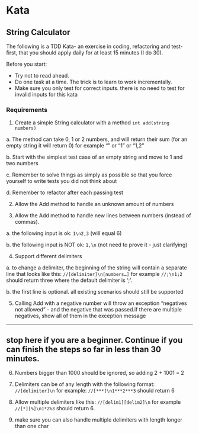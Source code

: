 # Kata

## String Calculator

 The following is a TDD Kata- an exercise in coding, refactoring and test-first, that you should apply daily for at least 15 minutes (I do 30).

 Before you start: 

  * Try not to read ahead.
  * Do one task at a time. The trick is to learn to work incrementally.
  * Make sure you only test for correct inputs. there is no need to test for invalid inputs for this kata

### Requirements

 1. Create a simple String calculator with a method ```int add(string numbers)```

  a. The method can take 0, 1 or 2 numbers, and will return their sum (for an empty string it will return 0) for example “” or “1” or “1,2”

  b. Start with the simplest test case of an empty string and move to 1 and two numbers

  c. Remember to solve things as simply as possible so that you force yourself to write tests you did not think about

  d. Remember to refactor after each passing test

 2. Allow the Add method to handle an unknown amount of numbers

 3. Allow the Add method to handle new lines between numbers (instead of commas).

  a. the following input is ok:  ```1\n2,3```  (will equal 6)

  b. the following input is NOT ok:  ```1,\n``` (not need to prove it - just clarifying)

 4. Support different delimiters

  a. to change a delimiter, the beginning of the string will contain a separate line that looks like this: ```//[delimiter]\n[numbers…]``` for example ```//;\n1;2``` should return three where the default delimiter is ‘;’.

  b. the first line is optional. all existing scenarios should still be supported

 5. Calling Add with a negative number will throw an exception “negatives not allowed” - and the negative that was passed.if there are multiple negatives, show all of them in the exception message

 ---
stop here if you are a beginner. Continue if you can finish the steps so far in less than 30 minutes.
 ---

 6. Numbers bigger than 1000 should be ignored, so adding 2 + 1001  = 2

 7. Delimiters can be of any length with the following format:  ```//[delimiter]\n``` for example: ```//[***]\n1***2***3``` should return 6

 8. Allow multiple delimiters like this:  ```//[delim1][delim2]\n``` for example ```//[*][%]\n1*2%3``` should return 6.

 9. make sure you can also handle multiple delimiters with length longer than one char

